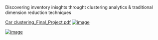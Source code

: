 Discovering inventory inisghts throught clustering analytics & traditional dimension reduction techniques 

[Car clustering_Final_Project.pdf](https://github.com/miguelzpresa/stats-H/blob/123cc411721517588fa660a8fcb90f079c350cac/cars%20clustering%20(1).pdf)
[![image](https://github.com/user-attachments/assets/bd4bc339-2266-4c21-8d76-d8bd39dcd68b)
](https://github.com/miguelzpresa/stats-H/blob/123cc411721517588fa660a8fcb90f079c350cac/cars%20clustering%20(1).pdf)  

[![image](https://github.com/user-attachments/assets/25389e08-84fd-4a3f-82eb-dd1f5de6ebb8)](https://github.com/miguelzpresa/stats-H/blob/123cc411721517588fa660a8fcb90f079c350cac/cars%20clustering%20(1).pdf) 

